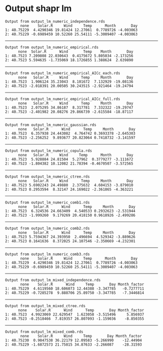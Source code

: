 # Output shapr lm

    Output from output_lm_numeric_independence.rds
           none    Solar.R     Wind     Temp      Month       Day
    1: 40.75229  4.4290346 19.81424 12.27061  0.7789726 -4.003063
    2: 40.75229 -0.6989459 10.52260 25.54111 -5.3009407 -4.003063

---

    Output from output_lm_numeric_empirical.rds
          none  Solar.R      Wind       Temp    Month       Day
    1: 40.7523 7.209808 22.030643  0.4175672 5.805034 -2.173256
    2: 40.7523 5.594635 -1.735069 18.1726855 1.388624  2.639890

---

    Output from output_lm_numeric_empirical_AICc_each.rds
          none   Solar.R     Wind      Temp     Month       Day
    1: 40.7523  1.906124 35.23043  8.101672  7.132929 -19.08136
    2: 40.7523 -2.018391 20.00505 30.243515 -2.921464 -19.24794

---

    Output from output_lm_numeric_empirical_AICc_full.rds
          none   Solar.R     Wind      Temp     Month       Day
    1: 40.7523  2.075295 34.86187  8.317781  7.332322 -19.29747
    2: 40.7523 -2.401982 20.08276 29.866739 -2.615584 -18.87117

---

    Output from output_lm_numeric_gaussian.rds
          none   Solar.R      Wind      Temp     Month       Day
    1: 40.7523  6.357938 24.443082  4.764742 0.3693378 -2.645303
    2: 40.7523 -2.256252  9.893677 20.823064 0.7418732 -3.141597

---

    Output from output_lm_numeric_copula.rds
          none   Solar.R     Wind     Temp      Month       Day
    1: 40.7523  5.928884 24.81504  5.27962  0.3779277 -3.111672
    2: 40.7523 -1.804382 10.12082 21.78394 -0.4670507 -3.572565

---

    Output from output_lm_numeric_ctree.rds
          none   Solar.R     Wind      Temp     Month       Day
    1: 40.7523 5.6902243 24.49880  2.375632  4.604153 -3.879010
    2: 40.7523 0.2953594  8.32147 24.169022 -2.361865 -4.363221

---

    Output from output_lm_numeric_comb1.rds
          none   Solar.R      Wind      Temp     Month       Day
    1: 40.7523  6.324536 24.663409  4.540533 0.2932623 -2.531944
    2: 40.7523 -1.999260  9.179269 20.418150 0.9618926 -2.499286

---

    Output from output_lm_numeric_comb2.rds
          none   Solar.R      Wind      Temp     Month       Day
    1: 40.7523 5.7594367 24.393950  2.496694  4.529342 -3.889626
    2: 40.7523 0.1641636  8.372025 24.107546 -2.350669 -4.232301

---

    Output from output_lm_numeric_comb3.rds
           none    Solar.R     Wind     Temp      Month       Day
    1: 40.75229  4.4290346 19.81424 12.27061  0.7789726 -4.003063
    2: 40.75229 -0.6989459 10.52260 25.54111 -5.3009407 -4.003063

---

    Output from output_lm_mixed_independence.rds
           none    Solar.R      Wind     Temp       Day Month_factor
    1: 40.75229  4.6119560 18.606073 12.44388 -3.347785   -0.7277711
    2: 40.75229 -0.7285278  9.888706 25.89750 -3.347785   -7.3446814

---

    Output from output_lm_mixed_ctree.rds
          none    Solar.R      Wind      Temp       Day Month_factor
    1: 40.7523  4.9923069 22.629547  1.623058 -3.515496     5.856937
    2: 40.7523 -0.2518466  7.819357 26.807093 -1.159036    -8.850355

---

    Output from output_lm_mixed_comb.rds
           none    Solar.R     Wind     Temp       Day Month_factor
    1: 40.75230  0.9847538 36.22179 12.09583 -5.266990    -12.44904
    2: 40.75229 -1.6872573 21.75815 34.87633 -2.266087    -28.31593

